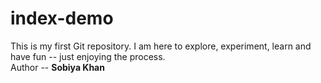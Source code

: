 # index-demo
This is my first Git repository. I am here to explore, experiment, learn and have fun -- just enjoying the process.
<br>
Author -- <strong> Sobiya Khan </strong> 
